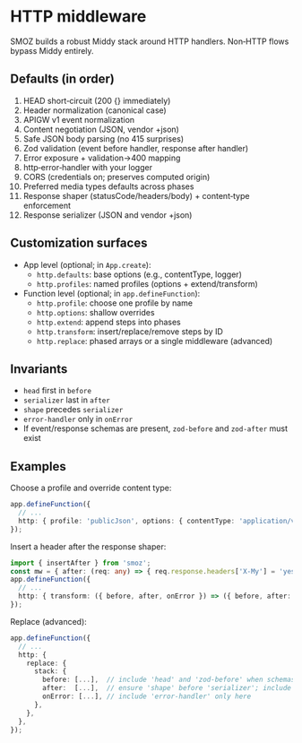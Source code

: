 # HTTP middleware

SMOZ builds a robust Middy stack around HTTP handlers. Non‑HTTP flows bypass
Middy entirely.

## Defaults (in order)

1. HEAD short‑circuit (200 {} immediately)
2. Header normalization (canonical case)
3. APIGW v1 event normalization
4. Content negotiation (JSON, vendor +json)
5. Safe JSON body parsing (no 415 surprises)
6. Zod validation (event before handler, response after handler)
7. Error exposure + validation→400 mapping
8. http‑error‑handler with your logger
9. CORS (credentials on; preserves computed origin)
10. Preferred media types defaults across phases
11. Response shaper (statusCode/headers/body) + content‑type enforcement
12. Response serializer (JSON and vendor +json)

## Customization surfaces

- App level (optional; in `App.create`):
  - `http.defaults`: base options (e.g., contentType, logger)
  - `http.profiles`: named profiles (options + extend/transform)
- Function level (optional; in `app.defineFunction`):
  - `http.profile`: choose one profile by name
  - `http.options`: shallow overrides
  - `http.extend`: append steps into phases
  - `http.transform`: insert/replace/remove steps by ID
  - `http.replace`: phased arrays or a single middleware (advanced)

## Invariants

- `head` first in `before`
- `serializer` last in `after`
- `shape` precedes `serializer`
- `error-handler` only in `onError`
- If event/response schemas are present, `zod-before` and `zod-after` must exist

## Examples

Choose a profile and override content type:

````ts
app.defineFunction({
  // ...
  http: { profile: 'publicJson', options: { contentType: 'application/vnd.my+json' } },
});
````

Insert a header after the response shaper:

````ts
import { insertAfter } from 'smoz';
const mw = { after: (req: any) => { req.response.headers['X-My'] = 'yes'; } };
app.defineFunction({
  // ...
  http: { transform: ({ before, after, onError }) => ({ before, after: insertAfter(after, 'shape', mw as any), onError }) },
});
````

Replace (advanced):

````ts
app.defineFunction({
  // ...
  http: {
    replace: {
      stack: {
        before: [...],  // include 'head' and 'zod-before' when schemas are present
        after:  [...],  // ensure 'shape' before 'serializer'; include 'zod-after'
        onError: [...], // include 'error-handler' only here
      },
    },
  },
});
````
